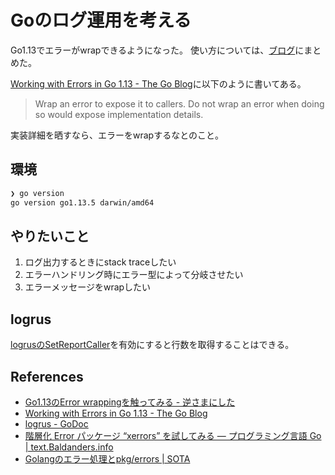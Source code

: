 # Goのログ運用を考える

Go1.13でエラーがwrapできるようになった。
使い方については、[ブログ](https://cipepser.hatenablog.com/entry/go1.13-error-wrapping)にまとめた。

[Working with Errors in Go 1\.13 \- The Go Blog](https://blog.golang.org/go1.13-errors)に以下のように書いてある。

> Wrap an error to expose it to callers. Do not wrap an error when doing so would expose implementation details.

実装詳細を晒すなら、エラーをwrapするなとのこと。

## 環境

```sh
❯ go version
go version go1.13.5 darwin/amd64
```

## やりたいこと

1. ログ出力するときにstack traceしたい
1. エラーハンドリング時にエラー型によって分岐させたい
1. エラーメッセージをwrapしたい

## logrus

[logrusのSetReportCaller](https://godoc.org/github.com/sirupsen/logrus#Logger.SetReportCaller)を有効にすると行数を取得することはできる。


## References
- [Go1\.13のError wrappingを触ってみる \- 逆さまにした](https://cipepser.hatenablog.com/entry/go1.13-error-wrapping)
- [Working with Errors in Go 1\.13 \- The Go Blog](https://blog.golang.org/go1.13-errors)
- [logrus \- GoDoc](https://godoc.org/github.com/sirupsen/logrus)
- [階層化 Error パッケージ “xerrors” を試してみる — プログラミング言語 Go \| text\.Baldanders\.info](https://text.baldanders.info/golang/xerrors/)
- [Golangのエラー処理とpkg/errors \| SOTA](https://deeeet.com/writing/2016/04/25/go-pkg-errors/)